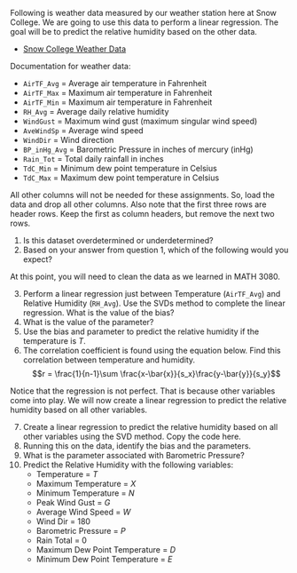 Following is weather data measured by our weather station here at Snow College. We are going to use this data to perform a linear regression. The goal will be to predict the relative humidity based on the other data.

* [Snow College Weather Data](https://raw.githubusercontent.com/drolsonmi/math3280/refs/heads/master/Notes/Data/Snow%20Weather_Daily.csv)

Documentation for weather data:
* `AirTF_Avg` = Average air temperature in Fahrenheit
* `AirTF_Max` = Maximum air temperature in Fahrenheit
* `AirTF_Min` = Maximum air temperature in Fahrenheit
* `RH_Avg` = Average daily relative humidity
* `WindGust` = Maximum wind gust (maximum singular wind speed)
* `AveWindSp` = Average wind speed
* `WindDir` = Wind direction
* `BP_inHg_Avg` = Barometric Pressure in inches of mercury (inHg)
* `Rain_Tot` = Total daily rainfall in inches
* `TdC_Min` = Minimum dew point temperature in Celsius
* `TdC_Max` = Maximum dew point temperature in Celsius

All other columns will not be needed for these assignments. So, load the data and drop all other columns. Also note that the first three rows are header rows. Keep the first as column headers, but remove the next two rows.

1. Is this dataset overdetermined or underdetermined?
2. Based on your answer from question 1, which of the following would you expect?

At this point, you will need to clean the data as we learned in MATH 3080.

3. Perform a linear regression just between Temperature (`AirTF_Avg`) and Relative Humidity (`RH_Avg`). Use the SVDs method to complete the linear regression. What is the value of the bias?
4. What is the value of the parameter?
5. Use the bias and parameter to predict the relative humidity if the temperature is $T$.
6. The correlation coefficient is found using the equation below. Find this correlation between temperature and humidity.
    $$r = \frac{1}{n-1}\sum \frac{x-\bar{x}}{s_x}\frac{y-\bar{y}}{s_y}$$


Notice that the regression is not perfect. That is because other variables come into play. We will now create a linear regression to predict the relative humidity based on all other variables.

7. Create a linear regression to predict the relative humidity based on all other variables using the SVD method. Copy the code here.
8. Running this on the data, identify the bias and the parameters.
9. What is the parameter associated with Barometric Pressure?
10. Predict the Relative Humidity with the following variables:
    * Temperature = $T$
    * Maximum Temperature = $X$
    * Minimum Temperature = $N$
    * Peak Wind Gust = $G$
    * Average Wind Speed = $W$
    * Wind Dir = 180
    * Barometric Pressure = $P$
    * Rain Total = 0
    * Maximum Dew Point Temperature = $D$
    * Minimum Dew Point Temperature = $E$